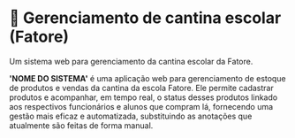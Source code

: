 # 🧃 Gerenciamento de cantina escolar (Fatore)
Um sistema web  para gerenciamento da cantina escolar da Fatore.

**'NOME DO SISTEMA'** é uma aplicação web para gerenciamento de estoque de produtos e vendas da cantina da escola Fatore. Ele permite cadastrar produtos e acompanhar, em tempo real, o status desses produtos linkado aos respectivos funcionários e alunos que compram lá, fornecendo uma gestão mais eficaz e automatizada, substituindo as anotações que atualmente são feitas de forma manual.
